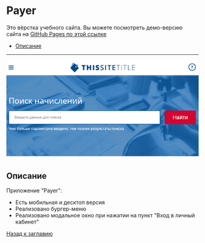 # <a name='nav'>Payer</a>

Это вёрстка учебного сайта. Вы можете посмотреть демо-версию сайта на [GitHub Pages по этой ссылке](https://voverg.github.io/layout-projects/payer 'Посмотреть демо-версию')

- [Описание](#description)

---

![image](../main/img/payer.png)

## <a name='description'>Описание</a>
Приложение "Payer":
- Есть мобильная и десктоп версия
- Реализовано бургер-меню
- Реализовано модальное окно при нажатии на пункт "Вход в личный кабинет"

[Назад к заглавию](#nav)
